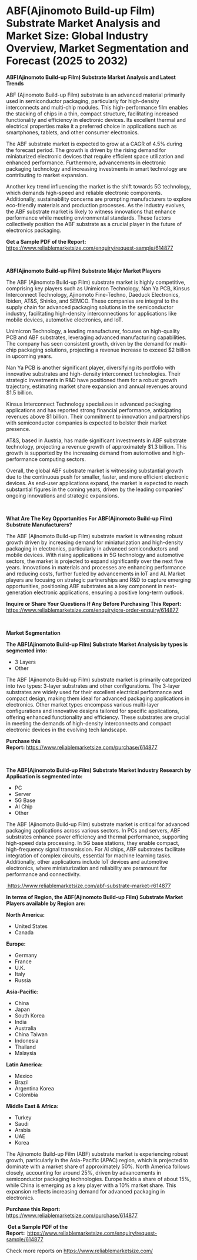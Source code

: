 <p><h1>ABF(Ajinomoto Build-up Film) Substrate Market Analysis and Market Size: Global Industry Overview, Market Segmentation and Forecast (2025 to 2032)</h1></p><p><strong>ABF(Ajinomoto Build-up Film) Substrate Market Analysis and Latest Trends</strong></p>
<p><p>ABF (Ajinomoto Build-up Film) substrate is an advanced material primarily used in semiconductor packaging, particularly for high-density interconnects and multi-chip modules. This high-performance film enables the stacking of chips in a thin, compact structure, facilitating increased functionality and efficiency in electronic devices. Its excellent thermal and electrical properties make it a preferred choice in applications such as smartphones, tablets, and other consumer electronics.</p><p>The ABF substrate market is expected to grow at a CAGR of 4.5% during the forecast period. The growth is driven by the rising demand for miniaturized electronic devices that require efficient space utilization and enhanced performance. Furthermore, advancements in electronic packaging technology and increasing investments in smart technology are contributing to market expansion. </p><p>Another key trend influencing the market is the shift towards 5G technology, which demands high-speed and reliable electronic components. Additionally, sustainability concerns are prompting manufacturers to explore eco-friendly materials and production processes. As the industry evolves, the ABF substrate market is likely to witness innovations that enhance performance while meeting environmental standards. These factors collectively position the ABF substrate as a crucial player in the future of electronics packaging.</p></p>
<p><strong>Get a Sample PDF of the Report:&nbsp;</strong> <a href="https://www.reliablemarketsize.com/enquiry/request-sample/614877?utm_campaign=3217&utm_medium=2&utm_source=Github&utm_content=ia&utm_term=06042025&utm_id=abfajinomoto-build-up-film-substrate">https://www.reliablemarketsize.com/enquiry/request-sample/614877</a></p>
<p>&nbsp;</p>
<p><strong>ABF(Ajinomoto Build-up Film) Substrate Major Market Players</strong></p>
<p><p>The ABF (Ajinomoto Build-up Film) substrate market is highly competitive, comprising key players such as Unimicron Technology, Nan Ya PCB, Kinsus Interconnect Technology, Ajinomoto Fine-Techno, Daeduck Electronics, Ibiden, AT&S, Shinko, and SEMCO. These companies are integral to the supply chain for advanced packaging solutions in the semiconductor industry, facilitating high-density interconnections for applications like mobile devices, automotive electronics, and IoT.</p><p>Unimicron Technology, a leading manufacturer, focuses on high-quality PCB and ABF substrates, leveraging advanced manufacturing capabilities. The company has seen consistent growth, driven by the demand for multi-chip packaging solutions, projecting a revenue increase to exceed $2 billion in upcoming years.</p><p>Nan Ya PCB is another significant player, diversifying its portfolio with innovative substrates and high-density interconnect technologies. Their strategic investments in R&D have positioned them for a robust growth trajectory, estimating market share expansion and annual revenues around $1.5 billion.</p><p>Kinsus Interconnect Technology specializes in advanced packaging applications and has reported strong financial performance, anticipating revenues above $1 billion. Their commitment to innovation and partnerships with semiconductor companies is expected to bolster their market presence.</p><p>AT&S, based in Austria, has made significant investments in ABF substrate technology, projecting a revenue growth of approximately $1.3 billion. This growth is supported by the increasing demand from automotive and high-performance computing sectors.</p><p>Overall, the global ABF substrate market is witnessing substantial growth due to the continuous push for smaller, faster, and more efficient electronic devices. As end-user applications expand, the market is expected to reach substantial figures in the coming years, driven by the leading companies' ongoing innovations and strategic expansions.</p></p>
<p>&nbsp;</p>
<p><strong>What Are The Key Opportunities For ABF(Ajinomoto Build-up Film) Substrate Manufacturers?</strong></p>
<p><p>The ABF (Ajinomoto Build-up Film) substrate market is witnessing robust growth driven by increasing demand for miniaturization and high-density packaging in electronics, particularly in advanced semiconductors and mobile devices. With rising applications in 5G technology and automotive sectors, the market is projected to expand significantly over the next five years. Innovations in materials and processes are enhancing performance and reducing costs, further fueled by advancements in IoT and AI. Market players are focusing on strategic partnerships and R&D to capture emerging opportunities, positioning ABF substrates as a key component in next-generation electronic applications, ensuring a positive long-term outlook.</p></p>
<p><strong>Inquire or Share Your Questions If Any Before Purchasing This Report:</strong> <a href="https://www.reliablemarketsize.com/enquiry/pre-order-enquiry/614877?utm_campaign=3217&utm_medium=2&utm_source=Github&utm_content=ia&utm_term=06042025&utm_id=abfajinomoto-build-up-film-substrate">https://www.reliablemarketsize.com/enquiry/pre-order-enquiry/614877</a></p>
<p>&nbsp;</p>
<p><strong>Market Segmentation</strong></p>
<p><strong>The ABF(Ajinomoto Build-up Film) Substrate Market Analysis by types is segmented into:</strong></p>
<p><ul><li>3 Layers</li><li>Other</li></ul></p>
<p><p>The ABF (Ajinomoto Build-up Film) substrate market is primarily categorized into two types: 3-layer substrates and other configurations. The 3-layer substrates are widely used for their excellent electrical performance and compact design, making them ideal for advanced packaging applications in electronics. Other market types encompass various multi-layer configurations and innovative designs tailored for specific applications, offering enhanced functionality and efficiency. These substrates are crucial in meeting the demands of high-density interconnects and compact electronic devices in the evolving tech landscape.</p></p>
<p><strong>Purchase this Report:&nbsp;</strong><a href="https://www.reliablemarketsize.com/purchase/614877?utm_campaign=3217&utm_medium=2&utm_source=Github&utm_content=ia&utm_term=06042025&utm_id=abfajinomoto-build-up-film-substrate">https://www.reliablemarketsize.com/purchase/614877</a></p>
<p>&nbsp;</p>
<p><strong>The ABF(Ajinomoto Build-up Film) Substrate Market Industry Research by Application is segmented into:</strong></p>
<p><ul><li>PC</li><li>Server</li><li>5G Base</li><li>AI Chip</li><li>Other</li></ul></p>
<p><p>The ABF (Ajinomoto Build-up Film) substrate market is critical for advanced packaging applications across various sectors. In PCs and servers, ABF substrates enhance power efficiency and thermal performance, supporting high-speed data processing. In 5G base stations, they enable compact, high-frequency signal transmission. For AI chips, ABF substrates facilitate integration of complex circuits, essential for machine learning tasks. Additionally, other applications include IoT devices and automotive electronics, where miniaturization and reliability are paramount for performance and connectivity.</p></p>
<p><a href="https://www.reliablemarketsize.com/abf-substrate-market-r614877?utm_campaign=3217&utm_medium=2&utm_source=Github&utm_content=ia&utm_term=06042025&utm_id=abfajinomoto-build-up-film-substrate">&nbsp;https://www.reliablemarketsize.com/abf-substrate-market-r614877</a></p>
<p><strong>In terms of Region, the ABF(Ajinomoto Build-up Film) Substrate Market Players available by Region are:</strong></p>
<p>
    <p> <strong> North America: </strong>
        <ul>
            <li>United States</li>
            <li>Canada</li>
        </ul>
        </p> 
    <p> <strong> Europe: </strong>
        <ul>
            <li>Germany</li>
            <li>France</li>
            <li>U.K.</li>
            <li>Italy</li>
            <li>Russia</li>
        </ul>
        </p> 
    <p> <strong> Asia-Pacific: </strong>
        <ul>
            <li>China</li>
            <li>Japan</li>
            <li>South Korea</li>
            <li>India</li>
            <li>Australia</li>
            <li>China Taiwan</li>
            <li>Indonesia</li>
            <li>Thailand</li>
            <li>Malaysia</li>
        </ul>
        </p> 
    <p> <strong> Latin America: </strong>
        <ul>
            <li>Mexico</li>
            <li>Brazil</li>
            <li>Argentina Korea</li>
            <li>Colombia</li>
        </ul>
        </p> 
    <p> <strong> Middle East & Africa: </strong>
        <ul>
            <li>Turkey</li>
            <li>Saudi</li>
            <li>Arabia</li>
            <li>UAE</li>
            <li>Korea</li>
        </ul>
    </p>
    </p>
<p><p>The Ajinomoto Build-up Film (ABF) substrate market is experiencing robust growth, particularly in the Asia-Pacific (APAC) region, which is projected to dominate with a market share of approximately 50%. North America follows closely, accounting for around 25%, driven by advancements in semiconductor packaging technologies. Europe holds a share of about 15%, while China is emerging as a key player with a 10% market share. This expansion reflects increasing demand for advanced packaging in electronics.</p></p>
<p><strong>Purchase this Report: </strong><a href="https://www.reliablemarketsize.com/purchase/614877?utm_campaign=3217&utm_medium=2&utm_source=Github&utm_content=ia&utm_term=06042025&utm_id=abfajinomoto-build-up-film-substrate">https://www.reliablemarketsize.com/purchase/614877</a></p>
<p>&nbsp;<strong>Get a Sample PDF of the Report:&nbsp;&nbsp;</strong><a href="https://www.reliablemarketsize.com/enquiry/request-sample/614877?utm_campaign=3217&utm_medium=2&utm_source=Github&utm_content=ia&utm_term=06042025&utm_id=abfajinomoto-build-up-film-substrate">https://www.reliablemarketsize.com/enquiry/request-sample/614877</a></p>
<p><strong></strong></p>
<p>Check more reports on <a href="https://www.reliablemarketsize.com/?utm_campaign=3217&utm_medium=2&utm_source=Github&utm_content=ia&utm_term=06042025&utm_id=abfajinomoto-build-up-film-substrate">https://www.reliablemarketsize.com/</a></p>
